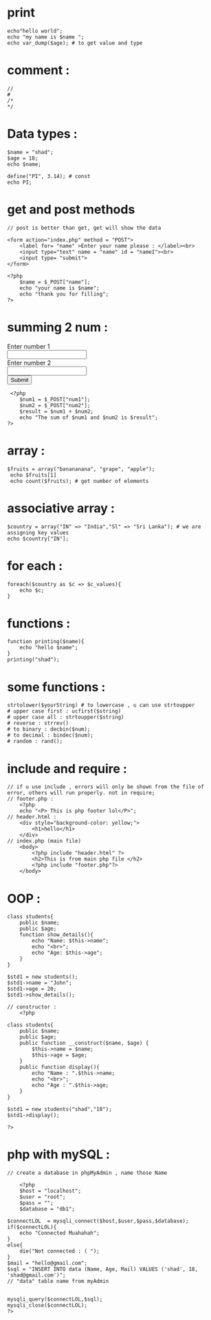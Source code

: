 # print
    echo"hello world";
    echo "my name is $name ";
    echo var_dump($age); # to get value and type 
# comment : 
    // 
    #
    /*
    */
# Data types : 
    $name = "shad";
    $age = 18;
    echo $name;

    define("PI", 3.14); # const
    echo PI;
# get and post methods 

    // post is better than get, get will show the data

    <form action="index.php" method = "POST">
        <label for= "name" >Enter your name please : </label><br>
        <input type="text" name = "name" id = "nameI"><br>
        <input type= "submit">
    </form>

    <?php
        $name = $_POST["name"];
        echo "your name is $name";
        echo "thank you for filling";
    ?>


# summing 2 num : 
   <form action="index.php" method = "POST">
        <label for="num1">Enter number 1</label><br>
        <input type="number" name="num1" id = "num1"><br>
        <label for="num2">Enter number 2</label><br>
        <input type="number" name="num2" id = "num2"><br>
        <input type="submit" value="Submit">

   </form>

     <?php
        $num1 = $_POST["num1"];
        $num2 = $_POST["num2"];
        $result = $num1 + $num2;
        echo "The sum of $num1 and $num2 is $result";
    ?>

# array : 
    $fruits = array("banananana", "grape", "apple");
     echo $fruits[1]
     echo count($fruits); # get number of elements 
 # associative array : 
    $country = array("IN" => "India","Sl" => "Sri Lanka"); # we are assigning key values 
    echo $country["IN"];
# for each : 
    foreach($country as $c => $c_values){
        echo $c;
    }

# functions : 
    function printing($name){
        echo "hello $name";
    }
    printing("shad");

# some functions : 
    strtolower($yourString) # to lowercase , u can use strtoupper 
    # upper case first : ucfirst($string)
    # upper case all : strtoupper($string)
    # reverse : strrev()
    # to binary : decbin($num);
    # to decimal : bindec($num);
    # random : rand();

# include and require : 
    // if u use include , errors will only be shown from the file of error, others will run properly. not in require;
    // footer.php : 
        <?php
        echo "<P> This is php footer lol</P>";
    // header.html : 
        <div style="background-color: yellow;">
            <h1>hello</h1>
        </div>
    // index.php (main file)    
        <body>
            <?php include "header.html" ?>
            <h2>This is from main php file </h2>
            <?php include "footer.php"?>
        </body>

# OOP :     
    class students{
        public $name;
        public $age;
        function show_details(){
            echo "Name: $this->name";
            echo "<br>";
            echo "Age: $this->age";
        }
    }

    $std1 = new students();
    $std1->name = "John";
    $std1->age = 20;
    $std1->show_details();

    // constructor : 
        <?php 
    
    class students{
        public $name;
        public $age;    
        public function __construct($name, $age) {
            $this->name = $name; 
            $this->age = $age;
        }
        public function display(){
            echo "Name : ".$this->name;
            echo "<br>";
            echo "Age : ".$this->age;
        }
    }

    $std1 = new students("shad","18");
    $std1->display();
    
    ?>

# php with mySQL : 
    // create a database in phpMyAdmin , name those Name 

        <?php
        $host = "localhost";
        $user = "root";
        $pass = "";
        $database = "db1";

    $connectLOL  = mysqli_connect($host,$user,$pass,$database);
    if($connectLOL){
        echo "Connected Muahahah";
    }
    else{
        die("Not connected : ( ");
    }
    $mail = "hello@gmail.com";
    $sql = "INSERT INTO data (Name, Age, Mail) VALUES ('shad', 18, 'shad@gmail.com')";
    // "data" table name from myAdmin
    

    mysqli_query($connectLOL,$sql);
    mysqli_close($connectLOL);
    ?>
    
